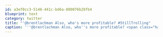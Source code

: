 ```yaml
---
id: a3ef0cc3-5148-441c-bd6a-800076b28fb4
blueprint: text
category: twitter
title: "'@brentlachman Also, who's more profitable? #StillTrolling"
caption: '''@brentlachman Also, who''s more profitable? <span class="hashtag hashtag_local">#<a href="http://tweettemp.darylchymko.ca/?tag=stilltrolling">StillTrolling</a>'
---
```

